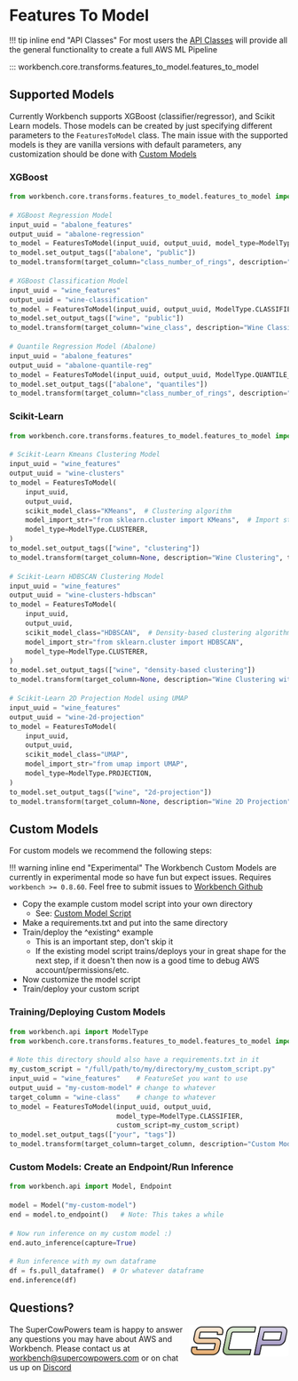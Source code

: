 # Features To Model
!!! tip inline end "API Classes"
    For most users the [API Classes](../../api_classes/overview.md) will provide all the general functionality to create a full AWS ML Pipeline

::: workbench.core.transforms.features_to_model.features_to_model

## Supported Models
Currently Workbench supports XGBoost (classifier/regressor), and Scikit Learn models. Those models can be created by just specifying different parameters to the `FeaturesToModel` class. The main issue with the supported models is they are vanilla versions with default parameters, any customization should be done with [Custom Models](#custom-models)

### XGBoost
```python
from workbench.core.transforms.features_to_model.features_to_model import FeaturesToModel

# XGBoost Regression Model
input_uuid = "abalone_features"
output_uuid = "abalone-regression"
to_model = FeaturesToModel(input_uuid, output_uuid, model_type=ModelType.REGRESSOR)
to_model.set_output_tags(["abalone", "public"])
to_model.transform(target_column="class_number_of_rings", description="Abalone Regression")

# XGBoost Classification Model
input_uuid = "wine_features"
output_uuid = "wine-classification"
to_model = FeaturesToModel(input_uuid, output_uuid, ModelType.CLASSIFIER)
to_model.set_output_tags(["wine", "public"])
to_model.transform(target_column="wine_class", description="Wine Classification")

# Quantile Regression Model (Abalone)
input_uuid = "abalone_features"
output_uuid = "abalone-quantile-reg"
to_model = FeaturesToModel(input_uuid, output_uuid, ModelType.QUANTILE_REGRESSOR)
to_model.set_output_tags(["abalone", "quantiles"])
to_model.transform(target_column="class_number_of_rings", description="Abalone Quantile Regression")
```
### Scikit-Learn
```python
from workbench.core.transforms.features_to_model.features_to_model import FeaturesToModel

# Scikit-Learn Kmeans Clustering Model
input_uuid = "wine_features"
output_uuid = "wine-clusters"
to_model = FeaturesToModel(
    input_uuid,
    output_uuid,
    scikit_model_class="KMeans",  # Clustering algorithm
    model_import_str="from sklearn.cluster import KMeans",  # Import statement for KMeans
    model_type=ModelType.CLUSTERER,
)
to_model.set_output_tags(["wine", "clustering"])
to_model.transform(target_column=None, description="Wine Clustering", train_all_data=True)

# Scikit-Learn HDBSCAN Clustering Model
input_uuid = "wine_features"
output_uuid = "wine-clusters-hdbscan"
to_model = FeaturesToModel(
    input_uuid,
    output_uuid,
    scikit_model_class="HDBSCAN",  # Density-based clustering algorithm
    model_import_str="from sklearn.cluster import HDBSCAN",
    model_type=ModelType.CLUSTERER,
)
to_model.set_output_tags(["wine", "density-based clustering"])
to_model.transform(target_column=None, description="Wine Clustering with HDBSCAN", train_all_data=True)

# Scikit-Learn 2D Projection Model using UMAP
input_uuid = "wine_features"
output_uuid = "wine-2d-projection"
to_model = FeaturesToModel(
    input_uuid,
    output_uuid,
    scikit_model_class="UMAP",
    model_import_str="from umap import UMAP",
    model_type=ModelType.PROJECTION,
)
to_model.set_output_tags(["wine", "2d-projection"])
to_model.transform(target_column=None, description="Wine 2D Projection", train_all_data=True)
```
    
## Custom Models
For custom models we recommend the following steps:

!!! warning inline end "Experimental"
    The Workbench Custom Models are currently in experimental mode so have fun but expect issues. Requires `workbench >= 0.8.60`. Feel free to submit issues to [Workbench Github](https://github.com/SuperCowPowers/workbench)

- Copy the example custom model script into your own directory
    - See: [Custom Model Script](https://github.com/SuperCowPowers/workbench/tree/main/src/workbench/model_scripts/custom_script_example)
- Make a requirements.txt and put into the same directory
- Train/deploy the ^existing^ example
    - This is an important step, don't skip it
    - If the existing model script trains/deploys your in great shape for the next step, if it doesn't then now is a good time to debug AWS account/permissions/etc.
- Now customize the model script
- Train/deploy your custom script

### Training/Deploying Custom Models
```python
from workbench.api import ModelType
from workbench.core.transforms.features_to_model.features_to_model import FeaturesToModel

# Note this directory should also have a requirements.txt in it
my_custom_script = "/full/path/to/my/directory/my_custom_script.py"
input_uuid = "wine_features"    # FeatureSet you want to use
output_uuid = "my-custom-model" # change to whatever
target_column = "wine-class"    # change to whatever
to_model = FeaturesToModel(input_uuid, output_uuid,
                           model_type=ModelType.CLASSIFIER, 
                           custom_script=my_custom_script)
to_model.set_output_tags(["your", "tags"])
to_model.transform(target_column=target_column, description="Custom Model")
``` 

### Custom Models: Create an Endpoint/Run Inference
```python
from workbench.api import Model, Endpoint

model = Model("my-custom-model")
end = model.to_endpoint()   # Note: This takes a while

# Now run inference on my custom model :)
end.auto_inference(capture=True)

# Run inference with my own dataframe
df = fs.pull_dataframe()  # Or whatever dataframe
end.inference(df)
``` 

## Questions?
<img align="right" src="../../../images/scp.png" width="180">

The SuperCowPowers team is happy to answer any questions you may have about AWS and Workbench. Please contact us at [workbench@supercowpowers.com](mailto:workbench@supercowpowers.com) or on chat us up on [Discord](https://discord.gg/WHAJuz8sw8)